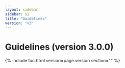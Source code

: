 ```yaml
---
layout: sidebar
sidebar: s1
title: "Guidelines"
version: "v3"
---
```

<h1>Guidelines (version 3.0.0)</h1>

{% include toc.html version=page.version section="" %}